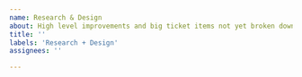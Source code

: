 ```yaml
---
name: Research & Design
about: High level improvements and big ticket items not yet broken down.
title: ''
labels: 'Research + Design'
assignees: ''

---
```


